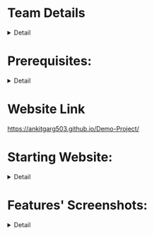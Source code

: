 # Team Details<br>
<details>
  <summary>Detail</summary>

  > NIT

  > 

  > Member-1: Aryan, aryan.221cs210@nitk.edu.in


  > Member-2: Ankit, ankitgarg3738@gmail.com

  > Member-3: Abhishek, abhishek003000@gmail.com

</details>



# Prerequisites:<br>

<details>
  <summary>Detail</summary>
<br>

> Here we are using XAMPP as a free and open-source cross-platform web server solution stack package developed by Apache Friends, consisting mainly of the Apache HTTP Server, MariaDB database, and interpreters for scripts written in the PHP and Perl programming languages.
<br>
> HTML,CSS,JAVASCRIPT,PHP,SQL
</details>

# Website Link
https://ankitgarg503.github.io/Demo-Project/
# Starting Website:<br>

<details>
  <summary>Detail</summary>
<br>
> First of all initialise your XAMPP. If MYSQL Database is not running then try changing its port to 3308 or 3306 whichever works [especially in MAC's].<br>
> Add your project related files with folder named cee [or something else] in htdocs folder of XAMPP.
> After that go to your browser and open phpmyadmin using localhost. There create a new schema and import the database.sql file.<br>
> After that using various commands like localhost/name the website pages can be accessed.<br>
> Here localhost/cee is for the frontend.<br>
> localhost/cee/adminpanel is for accessing admin module. Also it can be accessed from frontend.<br>


</details>




# Features' Screenshots:<br>

<details>
  <summary>Detail</summary>
<br>
<details>
  <summary>Frontend </summary>
<br>
<img width="1470" alt="Screenshot 2024-03-09 at 10 34 18 PM" src="https://github.com/ankitgarg503/TRINIT-Code-Panthers-DEV--Test-Formatter/assets/149221850/9628f66a-c680-401d-b8a0-824207df3848">


</details>
  <details>
  <summary>User Signin </summary>
<br>
![userSignIn](https://github.com/ankitgarg503/TRINIT-Code-Panthers-DEV--Test-Formatter/assets/149221850/a54739b4-7664-45e0-b859-cedfc6217ee1)



</details>
  <details>
  <summary>Ongoing Exam</summary>
<br>
<img width="1470" alt="ongoingExam" src="https://github.com/ankitgarg503/TRINIT-Code-Panthers-DEV--Test-Formatter/assets/149221850/ef29a82b-17b0-4f7a-9373-f5e4b4df24d6">

</details>
  <details>
  <summary>User Exam Result</summary>
<br>
<img width="1470" alt="userExamResult" src="https://github.com/ankitgarg503/TRINIT-Code-Panthers-DEV--Test-Formatter/assets/149221850/3d98631d-28e8-4585-a300-658ce9edc133">

</details>
<details>
  <summary>User Feedback Submit UI</summary>
<br>
<img width="1470" alt="userFeedbackSubmit" src="https://github.com/ankitgarg503/TRINIT-Code-Panthers-DEV--Test-Formatter/assets/149221850/b79ad18b-850b-49e8-a7db-dbbbca7af7e5">

</details>
<details>
  <summary>Admin Signin</summary>
<br>
<img width="1470" alt="Screenshot 2024-03-09 at 10 22 35 PM" src="https://github.com/ankitgarg503/TRINIT-Code-Panthers-DEV--Test-Formatter/assets/149221850/6aa44010-ac88-42c8-b6bd-b703481d1cf7">

</details>
<details>
  <summary>Admin Dashboard</summary>
<br>
<img width="1470" alt="adminDashboard" src="https://github.com/ankitgarg503/TRINIT-Code-Panthers-DEV--Test-Formatter/assets/149221850/67f6ae5c-276f-4492-a9f0-ca6238d47ee5">

</details>







  
<details>
  <summary>Add Course</summary>
<br>
<img width="1470" alt="addCourse" src="https://github.com/ankitgarg503/TRINIT-Code-Panthers-DEV--Test-Formatter/assets/149221850/9781cc33-2eec-4926-b27a-d149069ff117">

</details>
<details>
  <summary>Add Exam</summary>
<br>
<img width="1470" alt="addExam" src="https://github.com/ankitgarg503/TRINIT-Code-Panthers-DEV--Test-Formatter/assets/149221850/fbe6a8b3-d595-4e48-b534-91b4b6f73afb">

</details>
<details>
  <summary>Add Examinee</summary>
<br>
<img width="1470" alt="addExaminee" src="https://github.com/ankitgarg503/TRINIT-Code-Panthers-DEV--Test-Formatter/assets/149221850/89f6d3a7-74aa-4127-beef-65ffb25b0659">

</details>
<details>
  <summary>Add Questions</summary>
<br>
<img width="1470" alt="addQues" src="https://github.com/ankitgarg503/TRINIT-Code-Panthers-DEV--Test-Formatter/assets/149221850/e8808414-47dc-4224-97be-207fc10bff1b">

</details>


<details>
  <summary>Examinee Result</summary>
<br>
<img width="1470" alt="examineeResult" src="https://github.com/ankitgarg503/TRINIT-Code-Panthers-DEV--Test-Formatter/assets/149221850/bf3223ac-2058-434e-833c-f5ceefa4ef90">

</details>

<details>
  <summary>Manage Exam</summary>
<br>
<img width="1470" alt="manageExam" src="https://github.com/ankitgarg503/TRINIT-Code-Panthers-DEV--Test-Formatter/assets/149221850/ebd382cf-b00a-4bb6-a340-3fc27ca01f14">

</details>

<details>
  <summary>Ranking by Exam</summary>
<br>
<img width="1470" alt="rankingByExam" src="https://github.com/ankitgarg503/TRINIT-Code-Panthers-DEV--Test-Formatter/assets/149221850/fa1539b7-3426-44e3-8f2b-926157d09777">

</details>
<details>
  <summary>Ranking by Person</summary>
<br>
<img width="1470" alt="rankingByExam2" src="https://github.com/ankitgarg503/TRINIT-Code-Panthers-DEV--Test-Formatter/assets/149221850/f6f7b79e-e6b1-491b-8ca7-9c59255f1c78">

</details>

<details>
  <summary>Feedback List as seen by Admin</summary>
<br>
<img width="1470" alt="feedBackList" src="https://github.com/ankitgarg503/TRINIT-Code-Panthers-DEV--Test-Formatter/assets/149221850/b5cf3b22-0a57-4340-8186-d37b217aec68">

</details>



</details>







